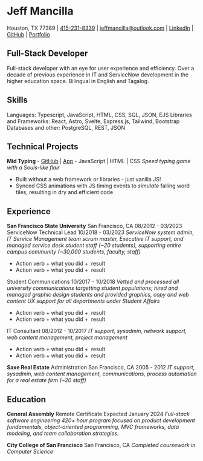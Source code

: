 # Jeff Mancilla
Houston, TX 77389 | [415-231-8339](tel:+14152318339) | [jeffmancilla@outlook.com](mailto:jeffmancilla@outlook.com) | [LinkedIn](https://linkedin.com/in/jeffmancilla) | [GitHub](https://github.com/jeffmancilla) | [Portfolio](https://jeffmancilla.github.io) 

## Full-Stack Developer
Full-stack developer with an eye for user experience and efficiency. Over a decade of previous experience in IT and ServiceNow development in the higher education space. Bilingual in English and Tagalog.

## Skills
Languages: Typescript, JavaScript, HTML, CSS, SQL, JSON, EJS
Libraries and Frameworks: React, Astro, Svelte, Express.js, Tailwind, Bootstrap
Databases and other: PostgreSQL, REST, JSON

## Technical Projects
**Mid Typing** - [GitHub](https://github.com/jeffmancilla/mid-typing-game) | [App](https://jeffmancilla.github.io/mid-typing-game) - JavaScript | HTML | CSS
*Speed typing game with a Souls-like flair*
- Built without a web framework or libraries - just vanilla JS!
- Synced CSS animations with JS timing events to *simulate* falling word tiles, resulting in dry and efficient code


## Experience
**San Francisco State University**  San Francisco, CA   08/2012 - 03/2023
ServiceNow Technical Lead   10/2018 - 03/2023
*ServiceNow system admin, IT Service Management team scrum master, Executive IT support, and managed service desk student staff (~20 students), supporting entire campus community (~30,000 students, faculty, staff)*
- Action verb + what you did +  result 
- Action verb + what you did +  result 

Student Communications   10/2017 - 10/2018
*Vetted and processed all university communications targetting student populations; hired and managed graphic design students and provided graphics, copy and web content UX support for all departments under Student Affairs*
- Action verb + what you did +  result 
- Action verb + what you did +  result 

IT Consultant   08/2012 - 10/2017
*IT support, sysadmin, network support, web content management, project management*
- Action verb + what you did +  result 
- Action verb + what you did +  result 

**Saxe Real Estate**    Administration    San Francisco, CA   2005 - 2012
*IT support, sysadmin, web content management, communications, process automation for a real estate firm (~20 staff)*

## Education
**General Assembly**    Remote  Certificate Expected January 2024
*Full-stack software engineering 420+ hour program focused on product development fundamentals, object-oriented programming, MVC frameworks, data modeling, and team collaboration strategies.*

**City College of San Francisco**   San Francisco, CA
*Completed coursework in Computer Science*                               


